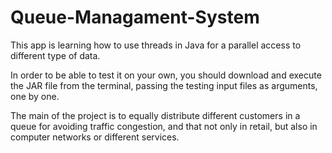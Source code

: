 # Queue-Managament-System
This app is learning how to use threads in Java for a parallel access to different type of data.

In order to be able to test it on your own, you should download and execute the JAR file from the terminal, passing the testing input files as arguments, one by one. 

The main of the project is to equally distribute different customers in a queue for avoiding traffic congestion, and that not only in retail, but also in computer networks or different services.
